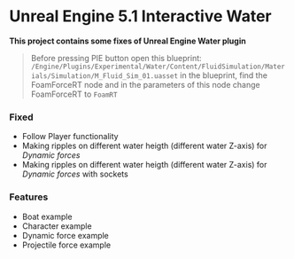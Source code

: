 # Unreal Engine 5.1 Interactive Water

**This project contains some fixes of Unreal Engine Water plugin**

> Before pressing PIE button open this blueprint: `/Engine/Plugins/Experimental/Water/Content/FluidSimulation/Materials/Simulation/M_Fluid_Sim_01.uasset` in the blueprint, find the FoamForceRT node and in the parameters of this node change FoamForceRT to `FoamRT`

### Fixed

- Follow Player functionality
- Making ripples on different water heigth (different water Z-axis) for *Dynamic forces*
- Making ripples on different water heigth (different water Z-axis) for *Dynamic forces* with sockets

### Features
- Boat example
- Character example
- Dynamic force example
- Projectile force example
